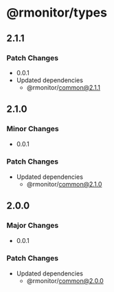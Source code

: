 # @rmonitor/types

## 2.1.1

### Patch Changes

- 0.0.1
- Updated dependencies
  - @rmonitor/common@2.1.1

## 2.1.0

### Minor Changes

- 0.0.1

### Patch Changes

- Updated dependencies
  - @rmonitor/common@2.1.0

## 2.0.0

### Major Changes

- 0.0.1

### Patch Changes

- Updated dependencies
  - @rmonitor/common@2.0.0
